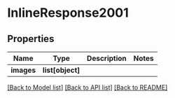 # InlineResponse2001

## Properties
Name | Type | Description | Notes
------------ | ------------- | ------------- | -------------
**images** | **list[object]** |  | 

[[Back to Model list]](../README.md#documentation-for-models) [[Back to API list]](../README.md#documentation-for-api-endpoints) [[Back to README]](../README.md)


